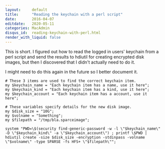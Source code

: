 ```yaml
---
layout:     default
title:      "Reading the keychain with a perl script"
date:       2016-04-07
editdate:   2020-05-11
categories: MacAdmin
disqus_id:  reading-keychain-with-perl.html
render_with_liquid: false
---
```


This is short.  I figured out how to read the logged in users' keychain from a perl script and send the results to hdiutil for creating encrypted disk images, but then I discovered that I didn't actually need to do it.

I might need to do this again in the future so I better document it.

    # These 3 items are used to find the correct keychain item.
    my $keychain_name = "Each keychain item has a name, use it here";
    my $keychain_kind = "Each keychain item has a kind, use it here";
    my $keychain_account = "Each keychain item has a account, use it here";

    # These variables specify details for the new disk image.
    my $disk_size = "10G";
    my $volname = "Something";
    my $filepath = "/tmp/bla.sparceimage";

    system "PWD=\$(security find-generic-password -w -l \"$keychain_name\" -D \"$keychain_kind\" -a \"$keychain_account\") ; printf \$PWD | hdiutil create -size $disk_size -encryption -stdinpass -volname \"$volname\" -type SPARSE -fs HFS+ \"$filepath\"";
